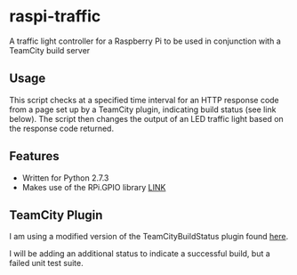 raspi-traffic
=============

A traffic light controller for a Raspberry Pi to be used in conjunction with a TeamCity build server

Usage
-----

This script checks at a specified time interval for an HTTP response code from a page set up by a TeamCity plugin, indicating build status (see link below).
The script then changes the output of an LED traffic light based on the response code returned.

Features
--------

* Written for Python 2.7.3
* Makes use of the RPi.GPIO library [LINK](http://pypi.python.org/pypi/Rpi.GPIO)

TeamCity Plugin
---------------

I am using a modified version of the TeamCityBuildStatus plugin found [here](https://github.com/lholman/TeamCitySimpleBuildStatus).

I will be adding an additional status to indicate a successful build, but a failed unit test suite.
